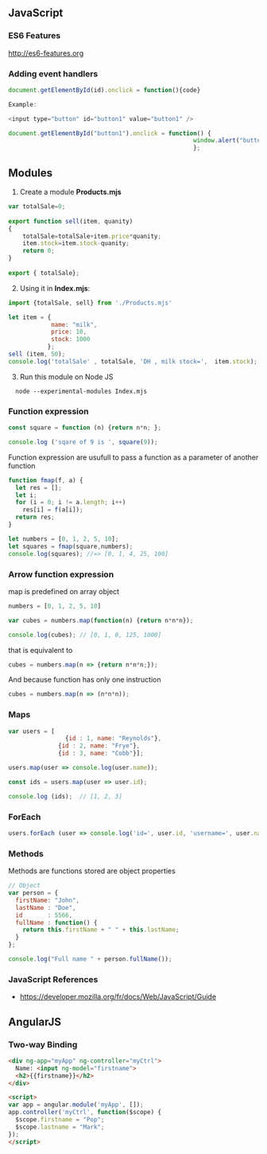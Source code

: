 
## JavaScript
### ES6 Features
http://es6-features.org

### Adding event handlers

~~~javascript
document.getElementById(id).onclick = function(){code}

Example:

<input type="button" id="button1" value="button1" /> 

document.getElementById("button1").onclick = function() {
													window.alert("button 1 clicked!");
													};
~~~

## Modules 
 1. Create a module **Products.mjs** 
~~~javascript
var totalSale=0; 
  
export function sell(item, quanity) 
{ 
    totalSale=totalSale+item.price*quanity; 
    item.stock=item.stock-quanity; 
    return 0; 
} 
  
export { totalSale}; 
~~~

2. Using it in **Index.mjs**:
~~~javascript
import {totalSale, sell} from './Products.mjs'

let item = {
            name: "milk",
            price: 10,
            stock: 1000
           };
sell (item, 50);
console.log('totalSale' , totalSale, 'DH , milk stock=',  item.stock);
~~~

 3. Run this module on Node JS
~~~
  node --experimental-modules Index.mjs
~~~

### Function expression
~~~javascript
const square = function (n) {return n*n; };

console.log ('sqare of 9 is ', square(9));
~~~

Function expression are usufull to pass a function as a parameter of another function
~~~javascript
function fmap(f, a) {
  let res = []; 
  let i; 
  for (i = 0; i != a.length; i++)
    res[i] = f(a[i]);
  return res;
}

let numbers = [0, 1, 2, 5, 10];
let squares = fmap(square,numbers);
console.log(squares); //=> [0, 1, 4, 25, 100]
~~~

### Arrow function expression
map is predefined on array object
~~~javascript
numbers = [0, 1, 2, 5, 10]

var cubes = numbers.map(function(n) {return n*n*n});

console.log(cubes); // [0, 1, 8, 125, 1000]
~~~ 

that is equivalent to 
~~~javascript
cubes = numbers.map(n => {return n*n*n;});
~~~ 

And because function has only one instruction
~~~javascript
cubes = numbers.map(n => (n*n*n));
~~~ 

### Maps
~~~javascript
var users = [
			    {id : 1, name: "Reynolds"},
  			  {id : 2, name: "Frye"},
  			  {id : 3, name: "Cobb"}];

users.map(user => console.log(user.name));

const ids = users.map(user => user.id);

console.log (ids);  // [1, 2, 3]
~~~

### ForEach
~~~javascript
users.forEach (user => console.log('id=', user.id, 'username=', user.name));
~~~

### Methods
Methods are functions stored are object properties
~~~javascript
// Object 
var person = {
  firstName: "John",
  lastName : "Doe",
  id       : 5566,
  fullName : function() {
    return this.firstName + " " + this.lastName;
  }
};

console.log("Full name " + person.fullName());
~~~


### JavaScript References
 * https://developer.mozilla.org/fr/docs/Web/JavaScript/Guide


## AngularJS
### Two-way Binding
~~~html
<div ng-app="myApp" ng-controller="myCtrl">
  Name: <input ng-model="firstname">
  <h2>{{firstname}}</h2>
</div>

<script>
var app = angular.module('myApp', []);
app.controller('myCtrl', function($scope) {
  $scope.firstname = "Pop";
  $scope.lastname = "Mark";
});
</script>
~~~



